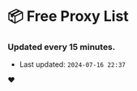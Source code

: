 # :package: Free Proxy List
### Updated every 15 minutes.

- Last updated: `2024-07-16 22:37`

:heart:
